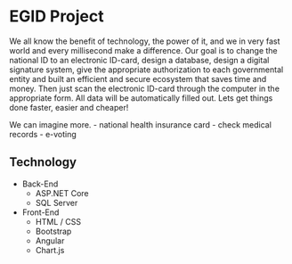 # EGID Project

We all know the benefit of technology, the power of it, and we in very fast world and every millisecond make a difference. Our goal is to change the national ID to an electronic ID-card, design a database, design a digital signature system, give the appropriate authorization to each governmental entity and built an efficient and secure ecosystem that saves time and money. Then just scan the electronic ID-card through the computer in the appropriate form. All data will be automatically filled out. Lets get things done faster, easier and cheaper!

We can imagine more.
    - national health insurance card
    - check medical records
    - e-voting

## Technology

- Back-End
  - ASP.NET Core
  - SQL Server
- Front-End
  - HTML / CSS
  - Bootstrap
  - Angular
  - Chart.js
